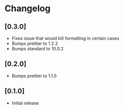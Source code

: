 # Changelog

## [0.3.0]
- Fixes issue that would kill formatting in certain cases
- Bumps prettier to 1.2.2
- Bumps standard to 10.0.2

## [0.2.0]
- Bumps prettier to 1.1.0

## [0.1.0]
- Initial release
